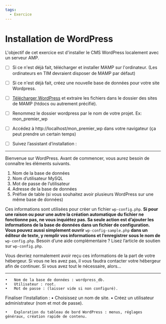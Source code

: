 ```yaml
---
tags:
  - Exercice
---
```


# Installation de WordPress

L'objectif de cet exercice est d'installer le CMS WordPress localement avec un serveur AMP.

- [ ] Si ce n'est déjà fait, télécharger et installer MAMP sur l'ordinateur. (Les ordinateurs en TIM devraient disposer de MAMP par défaut)
- [ ] Si ce n'est déjà fait, créez une nouvelle base de données pour votre site Wordpress.

- [ ] [Télécharger WordPress](https://fr-ca.wordpress.org/download/) et extraire les fichiers dans le dossier des sites de MAMP (htdocs ou autrement précifié).
- [ ] Renommez le dossier wordpress par le nom de votre projet. Ex: mon_premier_wp
- [ ] Accédez à http://localhost/mon_premier_wp dans votre navigateur (ça peut prendre un certain temps)
- [ ] Suivez l’assistant d’installation :

---

Bienvenue sur WordPress. Avant de commencer, vous aurez besoin de connaître les éléments suivants.

1. Nom de la base de données
1. Nom d’utilisateur MySQL
1. Mot de passe de l’utilisateur
1. Adresse de la base de données
1. Préfixe de table (si vous souhaitez avoir plusieurs WordPress sur une même base de données)

Ces informations sont utilisées pour créer un fichier `wp-config.php`. **Si pour une raison ou pour une autre la création automatique du fichier ne fonctionne pas, ne vous inquiétez pas. Sa seule action est d’ajouter les informations de la base de données dans un fichier de configuration. Vous pouvez aussi simplement ouvrir** `wp-config-sample.php` **dans un éditeur de texte, y remplir vos informations et l’enregistrer sous le nom de** `wp-config.php`. Besoin d’une aide complémentaire ? Lisez l’article de soutien sur `wp-config.php`.

Vous devriez normalement avoir reçu ces informations de la part de votre hébergeur. Si vous ne les avez pas, il vous faudra contacter votre hébergeur afin de continuer. Si vous avez tout le nécessaire, alors…

---

	•	Nom de la base de données : wordpress_db.
	•	Utilisateur : root.
	•	Mot de passe : (laisser vide si non configuré).

Finaliser l’installation :
	•	Choisissez un nom de site.
	•	Créez un utilisateur administrateur (nom et mot de passe).

	•	Exploration du tableau de bord WordPress : menus, réglages généraux, création rapide de contenu.